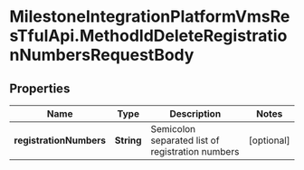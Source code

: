 # MilestoneIntegrationPlatformVmsResTfulApi.MethodIdDeleteRegistrationNumbersRequestBody

## Properties
Name | Type | Description | Notes
------------ | ------------- | ------------- | -------------
**registrationNumbers** | **String** | Semicolon separated list of registration numbers | [optional] 
